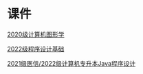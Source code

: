 # 课件
[2020级计算机图形学](./CGReadme.md)

[2022级程序设计基础](./CProgReadme.md)

[2021级医信/2022级计算机专升本Java程序设计](./JavaReadme.md)